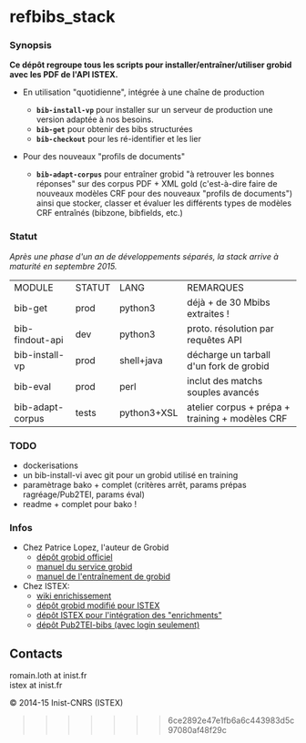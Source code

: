 refbibs_stack
===============

### Synopsis

**Ce dépôt regroupe tous les scripts pour installer/entraîner/utiliser grobid avec les PDF de l'API ISTEX.**  

  - En utilisation "quotidienne", intégrée à une chaîne de production
    * **`bib-install-vp`** pour installer sur un serveur de production une version adaptée à nos besoins.
    * **`bib-get`** pour obtenir des bibs structurées
    * **`bib-checkout`** pour les ré-identifier et les lier
  
  - Pour des nouveaux "profils de documents"  
    * **`bib-adapt-corpus`** pour entraîner grobid "à retrouver les bonnes réponses" sur des corpus PDF + XML gold (c'est-à-dire faire de nouveaux modèles CRF pour des nouveaux "profils de documents") ainsi que stocker, classer et évaluer les différents types de modèles CRF entraînés (bibzone, bibfields, etc.)
  

### Statut
*Après une phase d'un an de développements séparés, la stack arrive à maturité en septembre 2015.*

<table>
<tr><td>MODULE</td>          <td>STATUT</td>  <td>LANG</td>    <td>REMARQUES</td></tr>
<tr><td>bib-get</td>          <td>prod</td> <td>python3</td>   <td>déjà + de 30 Mbibs extraites !</td></tr>
<tr><td>bib-findout-api</td>  <td>dev</td>  <td>python3</td>    <td>proto. résolution par requêtes API</td></tr>
<tr><td>bib-install-vp</td>   <td>prod</td> <td>shell+java</td>  <td>décharge un tarball d'un fork de grobid</td></tr>
<tr><td>bib-eval</td>         <td>prod</td> <td>perl</td>         <td>inclut des matchs souples avancés</td></tr>
<tr><td>bib-adapt-corpus</td> <td>tests</td> <td>python3+XSL</td>  <td>atelier corpus + prépa + training + modèles CRF</td></tr>
</table>


### TODO
 - dockerisations
 - un bib-install-vi avec git pour un grobid utilisé en training
 - paramètrage bako + complet (critères arrêt, params prépas ragréage/Pub2TEI, params éval)
 - readme + complet pour bako !

### Infos
  - Chez Patrice Lopez, l'auteur de Grobid
    * [dépôt grobid officiel](https://github.com/kermitt2/grobid)
    * [manuel du service grobid](http://grobid.readthedocs.org/en/latest/Grobid-service/)
    * [manuel de l'entraînement de grobid](http://grobid.readthedocs.org/en/latest/Training-the-models-of-Grobid/)
  - Chez ISTEX:
    * [wiki enrichissement](http://wiki.istex.fr/enrichissement#refbibs)
    * [dépôt grobid modifié pour ISTEX](https://github.com/rloth/grobid)
    * [dépôt ISTEX pour l'intégration des  "enrichments"](https://git.istex.fr/istex/enrichments/tree/master/refbib)
    * [dépôt Pub2TEI-bibs (avec login seulement)](https://git.istex.fr/loth/Pub2TEI-bibs)
  

Contacts
---------
romain.loth at inist.fr  
istex at inist.fr

© 2014-15 Inist-CNRS (ISTEX)
>>>>>>> 6ce2892e47e1fb6a6c443983d5c97080af48f29c
